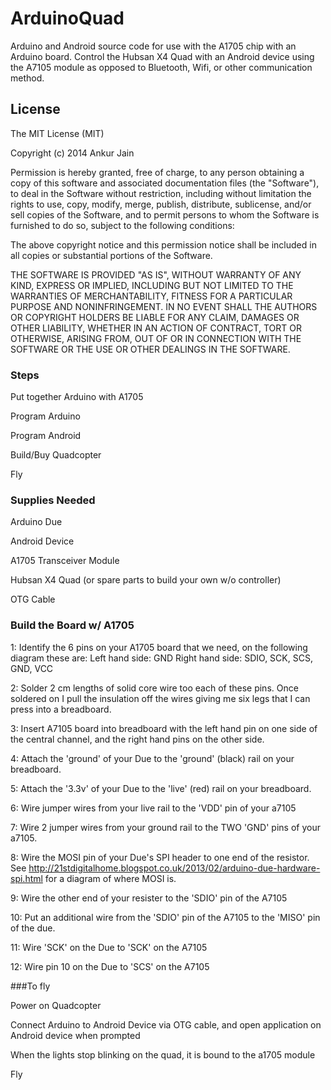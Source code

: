 # ArduinoQuad

Arduino and Android source code for use with the A1705 chip with an Arduino board.  Control the Hubsan X4 Quad 
with an Android device using the A7105 module as opposed to Bluetooth, Wifi, or other communication method.

## License

The MIT License (MIT)

Copyright (c) 2014 Ankur Jain

Permission is hereby granted, free of charge, to any person obtaining a copy of this software and associated documentation files (the "Software"), to deal in the Software without restriction, including without limitation the rights to use, copy, modify, merge, publish, distribute, sublicense, and/or sell copies of the Software, and to permit persons to whom the Software is furnished to do so, subject to the following conditions:

The above copyright notice and this permission notice shall be included in all copies or substantial portions of the Software.

THE SOFTWARE IS PROVIDED "AS IS", WITHOUT WARRANTY OF ANY KIND, EXPRESS OR IMPLIED, INCLUDING BUT NOT LIMITED TO THE WARRANTIES OF MERCHANTABILITY, FITNESS FOR A PARTICULAR PURPOSE AND NONINFRINGEMENT. IN NO EVENT SHALL THE AUTHORS OR COPYRIGHT HOLDERS BE LIABLE FOR ANY CLAIM, DAMAGES OR OTHER LIABILITY, WHETHER IN AN ACTION OF CONTRACT, TORT OR OTHERWISE, ARISING FROM, OUT OF OR IN CONNECTION WITH THE SOFTWARE OR THE USE OR OTHER DEALINGS IN THE SOFTWARE.

### Steps

Put together Arduino with A1705

Program Arduino

Program Android 

Build/Buy Quadcopter

Fly
       
### Supplies Needed

Arduino Due

Android Device

A1705 Transceiver Module

Hubsan X4 Quad (or spare parts to build your own w/o controller)

OTG Cable

### Build the Board w/ A1705

1: Identify the 6 pins on your A1705 board that we need, on the
following diagram these are:
  Left hand side:  GND
  Right hand side: SDIO, SCK, SCS, GND, VCC

2: Solder 2 cm lengths of solid core wire too each of these pins.
Once soldered on I pull the insulation off the wires giving me six
legs that I can press into a breadboard.

3: Insert A7105 board into breadboard with the left hand pin on one
side of the central channel, and the right hand pins on the other
side.

4: Attach the 'ground' of your Due to the 'ground' (black) rail on
your breadboard.

5: Attach the '3.3v' of your Due to the 'live' (red) rail on your
breadboard.

6: Wire jumper wires from your live rail to the 'VDD' pin of your a7105

7: Wire 2 jumper wires from your ground rail to the TWO 'GND' pins of
your a7105.

8: Wire the MOSI pin of your Due's SPI header to one end of the
resistor.  See
http://21stdigitalhome.blogspot.co.uk/2013/02/arduino-due-hardware-spi.html
for a diagram of where MOSI is.

9: Wire the other end of your resister to the 'SDIO' pin of the A7105

10: Put an additional wire from the 'SDIO' pin of the A7105 to the
'MISO' pin of the due.

11: Wire 'SCK' on the Due to 'SCK' on the A7105

12: Wire pin 10 on the Due to 'SCS' on the A7105


###To fly 

Power on Quadcopter

Connect Arduino to Android Device via OTG cable, and open application on Android device when prompted

When the lights stop blinking on the quad, it is bound to the a1705 module

Fly
        